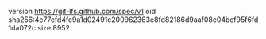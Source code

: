 version https://git-lfs.github.com/spec/v1
oid sha256:4c77cfd4fc9a1d02491c200962363e8fd82186d9aaf08c04bcf95f6fd1da072c
size 8952
